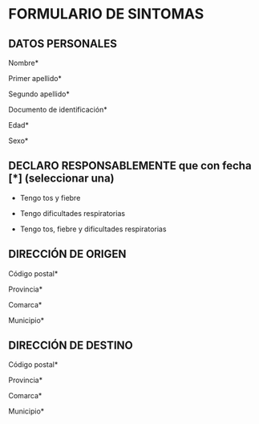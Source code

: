 # FORMULARIO DE SINTOMAS

## DATOS PERSONALES 

Nombre* 

Primer apellido* 

Segundo apellido* 

Documento de identificación* 

Edad* 

Sexo* 

## DECLARO RESPONSABLEMENTE que con fecha [*]  (seleccionar una)

* Tengo tos y fiebre 

* Tengo dificultades respiratorias 

* Tengo tos, fiebre y dificultades respiratorias 


## DIRECCIÓN DE ORIGEN

Código postal* 

Provincia* 

Comarca* 

Municipio* 


## DIRECCIÓN DE DESTINO

Código postal* 

Provincia* 

Comarca* 

Municipio* 
